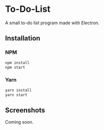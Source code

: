 # To-Do-List
A small to-do list program made with Electron.

## Installation

### NPM
```sh
npm install
npm start
```
### Yarn
```sh
yarn install
yarn start
```

## Screenshots

Coming soon.
